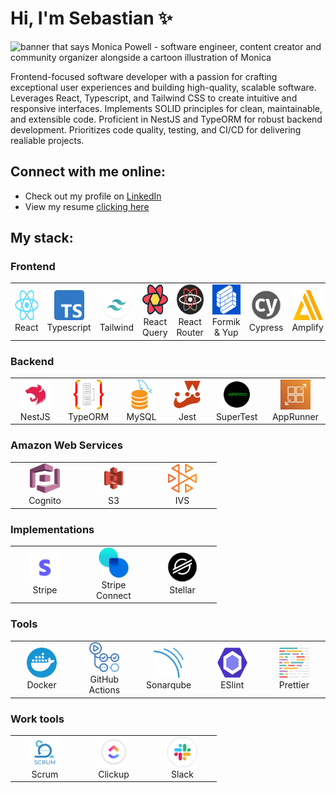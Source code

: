 # Hi, I'm Sebastian ✨

<img src="./assets/header.png" alt="banner that says Monica Powell - software engineer, content creator and community organizer alongside a cartoon illustration of Monica">

Frontend-focused software developer with a passion for crafting exceptional user experiences and building high-quality, scalable software. Leverages React, Typescript, and Tailwind CSS to create intuitive and responsive interfaces. Implements SOLID principles for clean, maintainable, and extensible code. Proficient in NestJS and TypeORM for robust backend development. Prioritizes code quality, testing, and CI/CD for delivering realiable projects.

## Connect with me online:
- Check out my profile on <a href="https://www.linkedin.com/in/sebastianhernando/">LinkedIn</a>
- View my resume <a href="https://github.com/Mipmipp/Mipmipp/blob/main/assets/resume-hernando-sebastian.pdf">clicking here</a>

## My stack:
### Frontend
<table>
  <tr>
    <td align="center" width="96"> 
      <a>
        <img src="./assets/icons/react-logo.png" width="48" height="48" alt="React Icon" />
      </a>
      <br>React
    </td>
    <td align="center" width="96"> 
      <a>
        <img src="./assets/icons/typescript-logo.png" width="48" height="48" alt="TypeScript Icon" />
      </a>
      <br>Typescript
    </td>
    <td align="center" width="96"> 
      <a>
        <img src="./assets/icons/tailwind-logo.png" width="48" height="48" alt="Tailwind Icon" />
      </a>
      <br>Tailwind
    </td>
    <td align="center" width="96"> 
      <a>
        <img src="./assets/icons/reactquery-logo.png" width="48" height="48" alt="React Query Icon" />
      </a>
      <br>React Query
    </td>
    <td align="center" width="96"> 
      <a>
        <img src="./assets/icons/reactrouter-logo.png" width="48" height="48" alt="React Router Icon" />
      </a>
      <br>React Router
    </td>
    <td align="center" width="96"> 
      <a>
        <img src="./assets/icons/formik-logo.png" width="48" height="48" alt="Formik Icon" />
      </a>
      <br>Formik & Yup
    </td>
     <td align="center" width="96"> 
      <a>
        <img src="./assets/icons/cypress-logo.png" width="48" height="48" alt="Cypress Icon" />
      </a>
      <br>Cypress
    </td>
    <td align="center" width="96"> 
      <a>
        <img src="./assets/icons/awsamplify-logo.png" width="48" height="48" alt="Amplify Icon" />
      </a>
      <br>Amplify
    </td>
  </tr>
</table>

### Backend
<table>
  <tr>
    <td align="center" width="96"> 
      <a>
        <img src="./assets/icons/nestjs-logo.png" width="48" height="48" alt="NestJS Icon" />
      </a>
      <br>NestJS
    </td>
    <td align="center" width="96"> 
      <a>
        <img src="./assets/icons/typeorm-logo.png" width="48" height="48" alt="TypeORM Icon" />
      </a>
      <br>TypeORM
    </td>
    <td align="center" width="96"> 
      <a>
        <img src="./assets/icons/mysql-logo.png" width="48" height="48" alt="MySQL Icon" />
      </a>
      <br>MySQL
    </td>
    <td align="center" width="96"> 
      <a>
        <img src="./assets/icons/jest-logo.png" width="48" height="48" alt="Jest Icon" />
      </a>
      <br>Jest
    </td>
    <td align="center" width="96"> 
      <a>
        <img src="./assets/icons/supertest-logo.png" width="48" height="48" alt="SuperTest Icon" />
      </a>
      <br>SuperTest
    </td>
    <td align="center" width="96"> 
      <a>
        <img src="./assets/icons/awsapprunner-logo.png" width="48" height="48" alt="AppRunner Icon" />
      </a>
      <br>AppRunner
    </td>
  </tr>
</table>

### Amazon Web Services
<table>
  <tr>
    <td align="center" width="96"> 
      <a>
        <img src="./assets/icons/awscognito-logo.png" width="48" height="48" alt="Cognito Icon" />
      </a>
      <br>Cognito
    </td>
    <td align="center" width="96"> 
      <a>
        <img src="./assets/icons/awss3-logo.png" width="48" height="48" alt="S3 Icon" />
      </a>
      <br>S3
    </td>
    <td align="center" width="96"> 
      <a>
        <img src="./assets/icons/awsivs-logo.png" width="48" height="48" alt="IVS Icon" />
      </a>
      <br>IVS
    </td>
  </tr>
</table>

### Implementations
<table>
  <tr>
    <td align="center" width="96"> 
      <a>
        <img src="./assets/icons/stripe-logo.png" width="48" height="48" alt="Stripe Icon" />
      </a>
      <br>Stripe
    </td>
    <td align="center" width="96"> 
      <a>
        <img src="./assets/icons/stripe-connect-logo.png" width="48" height="48" alt="Stripe Icon" />
      </a>
      <br>Stripe Connect
    </td>
    <td align="center" width="96"> 
      <a>
        <img src="./assets/icons/stellar-logo.png" width="48" height="48" alt="Stellar Icon" />
      </a>
      <br>Stellar
    </td>
  </tr>
</table>

### Tools
<table>
  <tr>
    <td align="center" width="96"> 
      <a>
        <img src="./assets/icons/docker-logo.png" width="48" height="48" alt="Docker Icon" />
      </a>
      <br>Docker
    </td>
    <td align="center" width="96"> 
      <a>
        <img src="./assets/icons/githubactions-logo.png" width="48" height="48" alt="Github Actions Icon" />
      </a>
      <br>GitHub Actions
    </td>
    <td align="center" width="96"> 
      <a>
        <img src="./assets/icons/sonarqube-logo.png" width="48" height="48" alt="Sonarqube Icon" />
      </a>
      <br>Sonarqube
    </td>
    <td align="center" width="96"> 
      <a>
        <img src="./assets/icons/eslint-logo.png" width="48" height="48" alt="ESlint Icon" />
      </a>
      <br>ESlint
    </td>
    <td align="center" width="96"> 
      <a>
        <img src="./assets/icons/prettier-logo.png" width="48" height="48" alt="Prettier Icon" />
      </a>
      <br>Prettier
    </td>
  </tr>
</table>

### Work tools
<table>
  <tr>
    <td align="center" width="96"> 
      <a>
        <img src="./assets/icons/scrum-logo.png" width="48" height="48" alt="Scrum Icon" />
      </a>
      <br>Scrum
    </td>
    <td align="center" width="96"> 
      <a>
        <img src="./assets/icons/clickup-logo.png" width="48" height="48" alt="Clickup Icon" />
      </a>
      <br>Clickup
    </td>
    <td align="center" width="96"> 
      <a>
        <img src="./assets/icons/slack-logo.png" width="48" height="48" alt="Slack Icon" />
      </a>
      <br>Slack
    </td>
  </tr>
</table>

